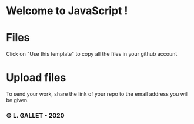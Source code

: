 # Welcome to JavaScript !

# Files

Click on "Use this template" to copy all the files in your github account

# Upload files

To send your work, share the link of your repo to the email address you will be given.

### © L. GALLET - 2020
